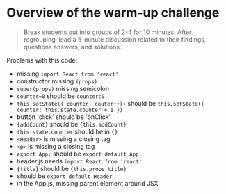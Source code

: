 # Overview of the warm-up challenge

> Break students out into groups of 2-4 for 10 minutes. After regrouping, lead a 5-minute discussion related to their findings, questions answers, and solutions.

Problems with this code:

- missing `import React from 'react'`
- constructor missing `(props)`
- `super(props)` missing semicolon
- `counter=0` should be `counter:0`
- `this.setState({ counter: couter++})` should be `this.setState({ counter: this.state.counter + 1 })`
- button 'click' should be 'onClick'
- `{addCount}` should be `{this.addCount}`
- `this.state.counter` should be in `{}`
- `<Header>` is missing a closing tag
- `<p>` is missing a closing tag
- `export App;` should be `export default App;`
- header.js needs `import React from 'react'`
- `{title}` should be `{this.props.title}`
- should be `export default Header`
- in the App.js, missing parent element around JSX

